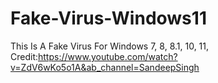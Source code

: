 # Fake-Virus-Windows11
This Is A Fake Virus For Windows 7, 8, 8.1, 10, 11,
Credit:https://www.youtube.com/watch?v=ZdV6wKo5o1A&ab_channel=SandeepSingh

